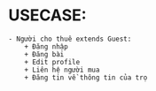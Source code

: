 # USECASE:
    - Người cho thuê extends Guest:
        + Đăng nhập
        + Đăng bài 
        + Edit profile
        + Liên hệ người mua
        + Đăng tin về thông tin của trọ